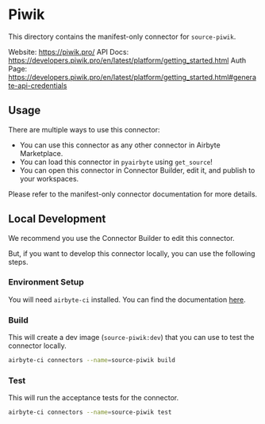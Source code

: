 # Piwik
This directory contains the manifest-only connector for `source-piwik`.

Website: https://piwik.pro/
API Docs: https://developers.piwik.pro/en/latest/platform/getting_started.html
Auth Page: https://developers.piwik.pro/en/latest/platform/getting_started.html#generate-api-credentials

## Usage
There are multiple ways to use this connector:
- You can use this connector as any other connector in Airbyte Marketplace.
- You can load this connector in `pyairbyte` using `get_source`!
- You can open this connector in Connector Builder, edit it, and publish to your workspaces.

Please refer to the manifest-only connector documentation for more details.

## Local Development
We recommend you use the Connector Builder to edit this connector.

But, if you want to develop this connector locally, you can use the following steps.

### Environment Setup
You will need `airbyte-ci` installed. You can find the documentation [here](airbyte-ci).

### Build
This will create a dev image (`source-piwik:dev`) that you can use to test the connector locally.
```bash
airbyte-ci connectors --name=source-piwik build
```

### Test
This will run the acceptance tests for the connector.
```bash
airbyte-ci connectors --name=source-piwik test
```

